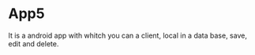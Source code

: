 # App5
It is a android app with whitch you can a client, local in a data base, save, edit and delete.
